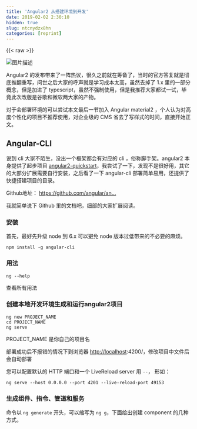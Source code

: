 ```yaml
---
title: 'Angular2 从搭建环境到开发' 
date: 2019-02-02 2:30:10
hidden: true
slug: ntcnydzx8hn
categories: [reprint]
---
```


{{< raw >}}

                    
<p><span class="img-wrap"><img data-src="/img/bVEg3q?w=3064&amp;h=728" src="https://static.alili.tech/img/bVEg3q?w=3064&amp;h=728" alt="图片描述" title="图片描述" style="cursor: pointer; display: inline;"></span></p>
<p>Angular2 的发布带来了一阵热议，很久之前就在筹备了，当时的官方答复就是彻底推翻重写，问世之后大家的呼声就是学习成本太高，虽然去掉了 1.x 里的一部分概念，但是加进了 typescript，虽然不强制使用，但是我推荐大家都试一试，毕竟此次改版是谷歌和微软两大家的产物。</p>
<p>对于会部署环境的可以尝试本文最后一节加入 Angular material2 ，个人认为对高度个性化的项目不推荐使用，对企业级的 CMS 省去了写样式的时间，直接开始正文。</p>
<h2 id="articleHeader0">Angular-CLI</h2>
<p>说到 cli 大家不陌生，没出一个框架都会有对应的 cli ，俗称脚手架。angular2 本身提供了起步项目 <a href="https://github.com/valor-software/angular2-quickstart" rel="nofollow noreferrer" target="_blank">angular2-quickstart</a>，我尝试了一下，发现不是很好用，其它的大部分扩展需要自行安装，之后看了一下 angular-cli 部署简单易用，还提供了快捷搭建项目的目录。</p>
<p>Github地址： <a href="https://github.com/angular/angular-cli" rel="nofollow noreferrer" target="_blank">https://github.com/angular/an...</a></p>
<p>我就简单说下 Github 里的文档吧，细部的大家扩展阅读。</p>
<h3 id="articleHeader1">安装</h3>
<p>首先，最好先升级 node 到 6.x 可以避免 node 版本过低带来的不必要的麻烦。</p>
<div class="widget-codetool" style="display:none;">
      <div class="widget-codetool--inner">
      <span class="selectCode code-tool" data-toggle="tooltip" data-placement="top" title="" data-original-title="全选"></span>
      <span type="button" class="copyCode code-tool" data-toggle="tooltip" data-placement="top" data-clipboard-text="npm install -g angular-cli" title="" data-original-title="复制"></span>
      <span type="button" class="saveToNote code-tool" data-toggle="tooltip" data-placement="top" title="" data-original-title="放进笔记"></span>
      </div>
      </div><pre class="bash hljs"><code class="bash" style="word-break: break-word; white-space: initial;">npm install -g angular-cli</code></pre>
<h3 id="articleHeader2">用法</h3>
<div class="widget-codetool" style="display:none;">
      <div class="widget-codetool--inner">
      <span class="selectCode code-tool" data-toggle="tooltip" data-placement="top" title="" data-original-title="全选"></span>
      <span type="button" class="copyCode code-tool" data-toggle="tooltip" data-placement="top" data-clipboard-text="ng --help" title="" data-original-title="复制"></span>
      <span type="button" class="saveToNote code-tool" data-toggle="tooltip" data-placement="top" title="" data-original-title="放进笔记"></span>
      </div>
      </div><pre class="bash hljs"><code class="bash" style="word-break: break-word; white-space: initial;">ng --help</code></pre>
<p>查看所有用法</p>
<h3 id="articleHeader3">创建本地开发环境生成和运行angular2项目</h3>
<div class="widget-codetool" style="display:none;">
      <div class="widget-codetool--inner">
      <span class="selectCode code-tool" data-toggle="tooltip" data-placement="top" title="" data-original-title="全选"></span>
      <span type="button" class="copyCode code-tool" data-toggle="tooltip" data-placement="top" data-clipboard-text="ng new PROJECT_NAME
cd PROJECT_NAME
ng serve" title="" data-original-title="复制"></span>
      <span type="button" class="saveToNote code-tool" data-toggle="tooltip" data-placement="top" title="" data-original-title="放进笔记"></span>
      </div>
      </div><pre class="bash hljs"><code class="bash">ng new PROJECT_NAME
<span class="hljs-built_in">cd</span> PROJECT_NAME
ng serve</code></pre>
<p>PROJECT_NAME 是你自己的项目名</p>
<p>部署成功后不报错的情况下到浏览器 <a href="http://localhost" rel="nofollow noreferrer" target="_blank">http://localhost</a>:4200/，修改项目中文件后会自动部署</p>
<p>您可以配置默认的 HTTP 端口和一个 LiveReload server 用 <code>--</code>， 形如：</p>
<div class="widget-codetool" style="display:none;">
      <div class="widget-codetool--inner">
      <span class="selectCode code-tool" data-toggle="tooltip" data-placement="top" title="" data-original-title="全选"></span>
      <span type="button" class="copyCode code-tool" data-toggle="tooltip" data-placement="top" data-clipboard-text="ng serve --host 0.0.0.0 --port 4201 --live-reload-port 49153" title="" data-original-title="复制"></span>
      <span type="button" class="saveToNote code-tool" data-toggle="tooltip" data-placement="top" title="" data-original-title="放进笔记"></span>
      </div>
      </div><pre class="bash hljs"><code class="bash" style="word-break: break-word; white-space: initial;">ng serve --host 0.0.0.0 --port 4201 --live-reload-port 49153</code></pre>
<h3 id="articleHeader4">生成组件、指令、管道和服务</h3>
<p>命令以 <code>ng generate</code> 开头，可以缩写为 <code>ng g</code>，下面给出创建 component 的几种方式。</p>
<div class="widget-codetool" style="display:none;">
      <div class="widget-codetool--inner">
      <span class="selectCode code-tool" data-toggle="tooltip" data-placement="top" title="" data-original-title="全选"></span>
      <span type="button" class="copyCode code-tool" data-toggle="tooltip" data-placement="top" data-clipboard-text="ng generate component my-new-component
ng g component my-new-component # using the alias

# components support relative path generation
# if in the directory src/app/feature/ and you run
ng g component new-cmp
# your component will be generated in src/app/feature/new-cmp
# but if you were to run
ng g component ../newer-cmp
# your component will be generated in src/app/newer-cmp" title="" data-original-title="复制"></span>
      <span type="button" class="saveToNote code-tool" data-toggle="tooltip" data-placement="top" title="" data-original-title="放进笔记"></span>
      </div>
      </div><pre class="bash hljs"><code class="bash">ng generate component my-new-component
ng g component my-new-component <span class="hljs-comment"># using the alias</span>

<span class="hljs-comment"># components support relative path generation</span>
<span class="hljs-comment"># if in the directory src/app/feature/ and you run</span>
ng g component new-cmp
<span class="hljs-comment"># your component will be generated in src/app/feature/new-cmp</span>
<span class="hljs-comment"># but if you were to run</span>
ng g component ../newer-cmp
<span class="hljs-comment"># your component will be generated in src/app/newer-cmp</span></code></pre>
<p>下表里是所有的命令：</p>
<table>
<thead><tr>
<th>Scaffold</th>
<th>Usage</th>
</tr></thead>
<tbody>
<tr>
<td>Component</td>
<td>ng g component my-new-component</td>
</tr>
<tr>
<td>Directive</td>
<td>ng g directive my-new-directive</td>
</tr>
<tr>
<td>Pipe</td>
<td>ng g pipe my-new-pipe</td>
</tr>
<tr>
<td>Service</td>
<td>ng g service my-new-service</td>
</tr>
<tr>
<td>Class</td>
<td>ng g class my-new-class</td>
</tr>
<tr>
<td>Interface</td>
<td>ng g interface my-new-interface</td>
</tr>
<tr>
<td>Enum</td>
<td>ng g enum my-new-enum</td>
</tr>
<tr>
<td>Module</td>
<td>ng g module my-module</td>
</tr>
</tbody>
</table>
<h3 id="articleHeader5">创建路由</h3>
<p>这里 cli 暂时禁用了创建路由，新的路由生成器即将到来，您可以在这里阅读新路由器的官方文档：<a href="https://angular.io/docs/ts/latest/guide/router.html" rel="nofollow noreferrer" target="_blank">https://angular.io/docs/ts/la...</a></p>
<h3 id="articleHeader6">建立一个 build</h3>
<div class="widget-codetool" style="display:none;">
      <div class="widget-codetool--inner">
      <span class="selectCode code-tool" data-toggle="tooltip" data-placement="top" title="" data-original-title="全选"></span>
      <span type="button" class="copyCode code-tool" data-toggle="tooltip" data-placement="top" data-clipboard-text="ng build" title="" data-original-title="复制"></span>
      <span type="button" class="saveToNote code-tool" data-toggle="tooltip" data-placement="top" title="" data-original-title="放进笔记"></span>
      </div>
      </div><pre class="hljs ebnf"><code style="word-break: break-word; white-space: initial;"><span class="hljs-attribute">ng build</span></code></pre>
<p>会生成到 <code>dist/</code> 目录下，其它关于测试，配置文件请大家去 Github 仔细阅读，这里只给最基本的搭建流程。</p>
<h2 id="articleHeader7">组件实战</h2>
<p>看到这你可能已经开始尝试了，创建项目的步骤相信大家参照上文可以轻松解决，这里我先尝试创建一个 component，命令如下。</p>
<div class="widget-codetool" style="display:none;">
      <div class="widget-codetool--inner">
      <span class="selectCode code-tool" data-toggle="tooltip" data-placement="top" title="" data-original-title="全选"></span>
      <span type="button" class="copyCode code-tool" data-toggle="tooltip" data-placement="top" data-clipboard-text="ng g component nav" title="" data-original-title="复制"></span>
      <span type="button" class="saveToNote code-tool" data-toggle="tooltip" data-placement="top" title="" data-original-title="放进笔记"></span>
      </div>
      </div><pre class="hljs ebnf"><code style="word-break: break-word; white-space: initial;"><span class="hljs-attribute">ng g component nav</span></code></pre>
<p>这里我创建了一个 nav 组件。执行成功后，后台会自动部署。我们看一下文件目录有什么改变</p>
<p><span class="img-wrap"><img data-src="/img/bVEg3r?w=1104&amp;h=884" src="https://static.alili.tech/img/bVEg3r?w=1104&amp;h=884" alt="图片描述" title="图片描述" style="cursor: pointer;"></span></p>
<p>多了一个叫做 nav 的文件夹，看一看文件目录</p>
<p><span class="img-wrap"><img data-src="/img/bVEg3s?w=1116&amp;h=452" src="https://static.alili.tech/img/bVEg3s?w=1116&amp;h=452" alt="图片描述" title="图片描述" style="cursor: pointer;"></span></p>
<p>我们发现与项目创建时自带的 app component 目录结构相同，内容也大同小异，大家可以尝试去创建一个自己的组件，组件的样式可以去对应的 css 文件中修改。</p>
<p>这时我的 <code>app.module.ts</code> 变成了如下</p>
<div class="widget-codetool" style="display:none;">
      <div class="widget-codetool--inner">
      <span class="selectCode code-tool" data-toggle="tooltip" data-placement="top" title="" data-original-title="全选"></span>
      <span type="button" class="copyCode code-tool" data-toggle="tooltip" data-placement="top" data-clipboard-text="import { BrowserModule } from '@angular/platform-browser';
import { NgModule } from '@angular/core';
import { FormsModule } from '@angular/forms';
import { HttpModule } from '@angular/http';

import { AppComponent } from './app.component';
import { NavComponent } from './nav/nav.component';

@NgModule({
  declarations: [
    AppComponent,
    NavComponent
  ],
  imports: [
    BrowserModule,
    FormsModule,
    HttpModule,
  ],
  providers: [],
  bootstrap: [AppComponent]
})
export class AppModule { }" title="" data-original-title="复制"></span>
      <span type="button" class="saveToNote code-tool" data-toggle="tooltip" data-placement="top" title="" data-original-title="放进笔记"></span>
      </div>
      </div><pre class="javascript hljs"><code class="js"><span class="hljs-keyword">import</span> { BrowserModule } <span class="hljs-keyword">from</span> <span class="hljs-string">'@angular/platform-browser'</span>;
<span class="hljs-keyword">import</span> { NgModule } <span class="hljs-keyword">from</span> <span class="hljs-string">'@angular/core'</span>;
<span class="hljs-keyword">import</span> { FormsModule } <span class="hljs-keyword">from</span> <span class="hljs-string">'@angular/forms'</span>;
<span class="hljs-keyword">import</span> { HttpModule } <span class="hljs-keyword">from</span> <span class="hljs-string">'@angular/http'</span>;

<span class="hljs-keyword">import</span> { AppComponent } <span class="hljs-keyword">from</span> <span class="hljs-string">'./app.component'</span>;
<span class="hljs-keyword">import</span> { NavComponent } <span class="hljs-keyword">from</span> <span class="hljs-string">'./nav/nav.component'</span>;

@NgModule({
  <span class="hljs-attr">declarations</span>: [
    AppComponent,
    NavComponent
  ],
  <span class="hljs-attr">imports</span>: [
    BrowserModule,
    FormsModule,
    HttpModule,
  ],
  <span class="hljs-attr">providers</span>: [],
  <span class="hljs-attr">bootstrap</span>: [AppComponent]
})
<span class="hljs-keyword">export</span> <span class="hljs-class"><span class="hljs-keyword">class</span> <span class="hljs-title">AppModule</span> </span>{ }</code></pre>
<p>这里不难看出全局自动引入了 nav.component 组件。我们现在关心的问题是组件之间的引用和数据传输，这里为了简单起见，只给引入的方法，而数据传输、路由机制这里不做解释大家自行官网。</p>
<p>下面说一下 app 内引入 nav 组件，只需要改变 <code>app.component.html</code> 如下。</p>
<div class="widget-codetool" style="display:none;">
      <div class="widget-codetool--inner">
      <span class="selectCode code-tool" data-toggle="tooltip" data-placement="top" title="" data-original-title="全选"></span>
      <span type="button" class="copyCode code-tool" data-toggle="tooltip" data-placement="top" data-clipboard-text="<h1 class=&quot;title&quot;>
  "{{"title"}}"
</h1>
<app-nav></app-nav>" title="" data-original-title="复制"></span>
      <span type="button" class="saveToNote code-tool" data-toggle="tooltip" data-placement="top" title="" data-original-title="放进笔记"></span>
      </div>
      </div><pre class="xml hljs"><code class="html"><span class="hljs-tag">&lt;<span class="hljs-name">h1</span> <span class="hljs-attr">class</span>=<span class="hljs-string">"title"</span>&gt;</span>
  "{{"title"}}"
<span class="hljs-tag">&lt;/<span class="hljs-name">h1</span>&gt;</span>
<span class="hljs-tag">&lt;<span class="hljs-name">app-nav</span>&gt;</span><span class="hljs-tag">&lt;/<span class="hljs-name">app-nav</span>&gt;</span></code></pre>
<p>这里的 class 在对应的 <code>app.component.css</code> 如下</p>
<div class="widget-codetool" style="display:none;">
      <div class="widget-codetool--inner">
      <span class="selectCode code-tool" data-toggle="tooltip" data-placement="top" title="" data-original-title="全选"></span>
      <span type="button" class="copyCode code-tool" data-toggle="tooltip" data-placement="top" data-clipboard-text=".title {
  font-size: 100px;
}" title="" data-original-title="复制"></span>
      <span type="button" class="saveToNote code-tool" data-toggle="tooltip" data-placement="top" title="" data-original-title="放进笔记"></span>
      </div>
      </div><pre class="css hljs"><code class="css"><span class="hljs-selector-class">.title</span> {
  <span class="hljs-attribute">font-size</span>: <span class="hljs-number">100px</span>;
}</code></pre>
<p>这时页面自动刷新字号变大 ，那么这里的 <code>app-nav</code> 标签从哪里得到的呢？</p>
<p>我们去 <code>nav.component.ts</code> 里看一眼</p>
<div class="widget-codetool" style="display:none;">
      <div class="widget-codetool--inner">
      <span class="selectCode code-tool" data-toggle="tooltip" data-placement="top" title="" data-original-title="全选"></span>
      <span type="button" class="copyCode code-tool" data-toggle="tooltip" data-placement="top" data-clipboard-text="import { Component, OnInit } from '@angular/core';

@Component({
  selector: 'app-nav',
  templateUrl: './nav.component.html',
  styleUrls: ['./nav.component.css']
})
export class NavComponent implements OnInit {

  constructor() { }

  ngOnInit() {
  }

}" title="" data-original-title="复制"></span>
      <span type="button" class="saveToNote code-tool" data-toggle="tooltip" data-placement="top" title="" data-original-title="放进笔记"></span>
      </div>
      </div><pre class="javascript hljs"><code class="js"><span class="hljs-keyword">import</span> { Component, OnInit } <span class="hljs-keyword">from</span> <span class="hljs-string">'@angular/core'</span>;

@Component({
  <span class="hljs-attr">selector</span>: <span class="hljs-string">'app-nav'</span>,
  <span class="hljs-attr">templateUrl</span>: <span class="hljs-string">'./nav.component.html'</span>,
  <span class="hljs-attr">styleUrls</span>: [<span class="hljs-string">'./nav.component.css'</span>]
})
<span class="hljs-keyword">export</span> <span class="hljs-class"><span class="hljs-keyword">class</span> <span class="hljs-title">NavComponent</span> <span class="hljs-title">implements</span> <span class="hljs-title">OnInit</span> </span>{

  <span class="hljs-keyword">constructor</span>() { }

  ngOnInit() {
  }

}</code></pre>
<p>这里的 <code>selector: 'app-nav'</code> 说明我们的选择器选择的是 <code>app-nav</code> 标签，同样的可以通过 <code>[app-nav]</code> 选择属性。</p>
<blockquote>注：这里 selector 类似 css 中的选择器，大家也可以根据 1.x 中的 directive 来理解这里的组件</blockquote>
<p>此时页面会呈现成这样</p>
<p><span class="img-wrap"><img data-src="/img/bVEg3t?w=2308&amp;h=1020" src="https://static.alili.tech/img/bVEg3t?w=2308&amp;h=1020" alt="图片描述" title="图片描述" style="cursor: pointer;"></span></p>
<p>好，到这里简单的组件引用已经实现。</p>
<h2 id="articleHeader8">引入 Angular material2</h2>
<p>文章开头已经阐述了引入 Angular material2 的优点，用过其它组件样式框架的都明白。</p>
<p>安装命令</p>
<div class="widget-codetool" style="display:none;">
      <div class="widget-codetool--inner">
      <span class="selectCode code-tool" data-toggle="tooltip" data-placement="top" title="" data-original-title="全选"></span>
      <span type="button" class="copyCode code-tool" data-toggle="tooltip" data-placement="top" data-clipboard-text="npm install --save @angular/material" title="" data-original-title="复制"></span>
      <span type="button" class="saveToNote code-tool" data-toggle="tooltip" data-placement="top" title="" data-original-title="放进笔记"></span>
      </div>
      </div><pre class="bash hljs"><code class="bash" style="word-break: break-word; white-space: initial;">npm install --save @angular/material</code></pre>
<p>在 <code>src/app/app.module.ts</code> 中引入框架</p>
<div class="widget-codetool" style="display:none;">
      <div class="widget-codetool--inner">
      <span class="selectCode code-tool" data-toggle="tooltip" data-placement="top" title="" data-original-title="全选"></span>
      <span type="button" class="copyCode code-tool" data-toggle="tooltip" data-placement="top" data-clipboard-text="import { MaterialModule } from '@angular/material';
// other imports
@NgModule({
  imports: [MaterialModule.forRoot()],
  ...
})
export class PizzaPartyAppModule { }" title="" data-original-title="复制"></span>
      <span type="button" class="saveToNote code-tool" data-toggle="tooltip" data-placement="top" title="" data-original-title="放进笔记"></span>
      </div>
      </div><pre class="javascript hljs"><code class="js"><span class="hljs-keyword">import</span> { MaterialModule } <span class="hljs-keyword">from</span> <span class="hljs-string">'@angular/material'</span>;
<span class="hljs-comment">// other imports</span>
@NgModule({
  <span class="hljs-attr">imports</span>: [MaterialModule.forRoot()],
  ...
})
<span class="hljs-keyword">export</span> <span class="hljs-class"><span class="hljs-keyword">class</span> <span class="hljs-title">PizzaPartyAppModule</span> </span>{ }</code></pre>
<p>引入核心和主体风格，较 Angular material 1.x 的改进在于可以选择不同的色系。具体看文档链接：<a href="https://github.com/angular/material2/blob/master/docs/theming.md" rel="nofollow noreferrer" target="_blank">https://github.com/angular/ma...</a></p>
<p>我们这里用的是 Angular CLI 这里又可以钻空子啦，添加下面一行到 <code>style.css</code>，注意是 <code>src</code> 目录下的文件</p>
<div class="widget-codetool" style="display:none;">
      <div class="widget-codetool--inner">
      <span class="selectCode code-tool" data-toggle="tooltip" data-placement="top" title="" data-original-title="全选"></span>
      <span type="button" class="copyCode code-tool" data-toggle="tooltip" data-placement="top" data-clipboard-text="@import '~@angular/material/core/theming/prebuilt/deeppurple-amber.css';" title="" data-original-title="复制"></span>
      <span type="button" class="saveToNote code-tool" data-toggle="tooltip" data-placement="top" title="" data-original-title="放进笔记"></span>
      </div>
      </div><pre class="css hljs"><code class="css" style="word-break: break-word; white-space: initial;">@<span class="hljs-keyword">import</span> <span class="hljs-string">'~@angular/material/core/theming/prebuilt/deeppurple-amber.css'</span>;</code></pre>
<p><code>deeppurple-amber</code> 主题颜色是可变的，具体看上文的文档链接。</p>
<p>到这里一直打开控制台（是个好习惯）的朋友会发现类似下面的报错。</p>
<div class="widget-codetool" style="display:none;">
      <div class="widget-codetool--inner">
      <span class="selectCode code-tool" data-toggle="tooltip" data-placement="top" title="" data-original-title="全选"></span>
      <span type="button" class="copyCode code-tool" data-toggle="tooltip" data-placement="top" data-clipboard-text="client:49 [default] J:\workspace\angular2\ts\epimss\node_modules\@angular2-material\slide-toggle\slide-toggle.d.ts:67:19
Cannot find name 'HammerInput'.

client:49 [default] J:\workspace\angular2\ts\epimss\node_modules\@angular2-material\core\gestures\MdGestureConfig.d.ts:4:39
Cannot find name 'HammerManager'." title="" data-original-title="复制"></span>
      <span type="button" class="saveToNote code-tool" data-toggle="tooltip" data-placement="top" title="" data-original-title="放进笔记"></span>
      </div>
      </div><pre class="javascript hljs"><code class="js">client:<span class="hljs-number">49</span> [<span class="hljs-keyword">default</span>] J:\workspace\angular2\ts\epimss\node_modules\@angular2-material\slide-toggle\slide-toggle.d.ts:<span class="hljs-number">67</span>:<span class="hljs-number">19</span>
Cannot find name <span class="hljs-string">'HammerInput'</span>.

client:<span class="hljs-number">49</span> [<span class="hljs-keyword">default</span>] J:\workspace\angular2\ts\epimss\node_modules\@angular2-material\core\gestures\MdGestureConfig.d.ts:<span class="hljs-number">4</span>:<span class="hljs-number">39</span>
Cannot find name <span class="hljs-string">'HammerManager'</span>.</code></pre>
<p>文档也给出了解释，因为框架中 <code>md-slide-toggle</code> 和 <code>md-slider</code> 两个组件依赖外部第三方组件 <a href="http://hammerjs.github.io/" rel="nofollow noreferrer" target="_blank">HammerJS</a> 需要额外的配置。</p>
<p>我们不急着用文档给的 npm 或引入 cdn 路径，因为亲测还是会报错，可能我引入方式有误，为了大家少走弯路直接给亲测有效的方法</p>
<p>我们先去命令行工具运行 <code>npm i --save-dev @types/hammerjs</code></p>
<p>然后编辑 <code>tsconfig.json</code> 文件将 hammerjs 添加到 types 下</p>
<div class="widget-codetool" style="display:none;">
      <div class="widget-codetool--inner">
      <span class="selectCode code-tool" data-toggle="tooltip" data-placement="top" title="" data-original-title="全选"></span>
      <span type="button" class="copyCode code-tool" data-toggle="tooltip" data-placement="top" data-clipboard-text="&quot;types&quot;: [
  &quot;jasmine&quot;, &quot;hammerjs&quot;
]" title="" data-original-title="复制"></span>
      <span type="button" class="saveToNote code-tool" data-toggle="tooltip" data-placement="top" title="" data-original-title="放进笔记"></span>
      </div>
      </div><pre class="javascript hljs"><code class="js"><span class="hljs-string">"types"</span>: [
  <span class="hljs-string">"jasmine"</span>, <span class="hljs-string">"hammerjs"</span>
]</code></pre>
<p>到这里发现页面自动刷新后报错消失了，如果需要字体图标可以在 <code>src/index.html</code> 中引入</p>
<div class="widget-codetool" style="display:none;">
      <div class="widget-codetool--inner">
      <span class="selectCode code-tool" data-toggle="tooltip" data-placement="top" title="" data-original-title="全选"></span>
      <span type="button" class="copyCode code-tool" data-toggle="tooltip" data-placement="top" data-clipboard-text="<link href=&quot;https://fonts.googleapis.com/icon?family=Material+Icons&quot; rel=&quot;stylesheet&quot;>" title="" data-original-title="复制"></span>
      <span type="button" class="saveToNote code-tool" data-toggle="tooltip" data-placement="top" title="" data-original-title="放进笔记"></span>
      </div>
      </div><pre class="xml hljs"><code class="html" style="word-break: break-word; white-space: initial;"><span class="hljs-tag">&lt;<span class="hljs-name">link</span> <span class="hljs-attr">href</span>=<span class="hljs-string">"https://fonts.googleapis.com/icon?family=Material+Icons"</span> <span class="hljs-attr">rel</span>=<span class="hljs-string">"stylesheet"</span>&gt;</span></code></pre>
<p>目前为止，整个 Angular material2 已经整装待发。全部语法看这里：<a href="https://github.com/angular/material2#feature-status" rel="nofollow noreferrer" target="_blank">https://github.com/angular/ma...</a></p>
<p>我们尝试着添加多个按钮组件测试一下，修改 <code>app.component.html</code> 文件，完整代码如下</p>
<div class="widget-codetool" style="display:none;">
      <div class="widget-codetool--inner">
      <span class="selectCode code-tool" data-toggle="tooltip" data-placement="top" title="" data-original-title="全选"></span>
      <span type="button" class="copyCode code-tool" data-toggle="tooltip" data-placement="top" data-clipboard-text="<h1 class=&quot;title&quot;>
  "{{"title"}}"
</h1>
<app-nav></app-nav>

<button md-button>FLAT</button>
<button md-raised-button>RAISED</button>
<button md-icon-button>
  <md-icon class=&quot;md-24&quot;>favorite</md-icon>
</button>
<button md-fab>
  <md-icon class=&quot;md-24&quot;>add</md-icon>
</button>
<button md-mini-fab>
  <md-icon class=&quot;md-24&quot;>add</md-icon>
</button>
<br/>
<br/>

<button md-raised-button color=&quot;primary&quot;>PRIMARY</button>
<button md-raised-button color=&quot;accent&quot;>ACCENT</button>
<button md-raised-button color=&quot;warn&quot;>WARN</button>
<br/>
<br/>

<button md-button disabled>OFF</button>
<button md-raised-button [disabled]=&quot;isDisabled&quot;>OFF</button>
<button md-mini-fab [disabled]=&quot;isDisabled&quot;><md-icon>check</md-icon></button>" title="" data-original-title="复制"></span>
      <span type="button" class="saveToNote code-tool" data-toggle="tooltip" data-placement="top" title="" data-original-title="放进笔记"></span>
      </div>
      </div><pre class="xml hljs"><code class="html"><span class="hljs-tag">&lt;<span class="hljs-name">h1</span> <span class="hljs-attr">class</span>=<span class="hljs-string">"title"</span>&gt;</span>
  "{{"title"}}"
<span class="hljs-tag">&lt;/<span class="hljs-name">h1</span>&gt;</span>
<span class="hljs-tag">&lt;<span class="hljs-name">app-nav</span>&gt;</span><span class="hljs-tag">&lt;/<span class="hljs-name">app-nav</span>&gt;</span>

<span class="hljs-tag">&lt;<span class="hljs-name">button</span> <span class="hljs-attr">md-button</span>&gt;</span>FLAT<span class="hljs-tag">&lt;/<span class="hljs-name">button</span>&gt;</span>
<span class="hljs-tag">&lt;<span class="hljs-name">button</span> <span class="hljs-attr">md-raised-button</span>&gt;</span>RAISED<span class="hljs-tag">&lt;/<span class="hljs-name">button</span>&gt;</span>
<span class="hljs-tag">&lt;<span class="hljs-name">button</span> <span class="hljs-attr">md-icon-button</span>&gt;</span>
  <span class="hljs-tag">&lt;<span class="hljs-name">md-icon</span> <span class="hljs-attr">class</span>=<span class="hljs-string">"md-24"</span>&gt;</span>favorite<span class="hljs-tag">&lt;/<span class="hljs-name">md-icon</span>&gt;</span>
<span class="hljs-tag">&lt;/<span class="hljs-name">button</span>&gt;</span>
<span class="hljs-tag">&lt;<span class="hljs-name">button</span> <span class="hljs-attr">md-fab</span>&gt;</span>
  <span class="hljs-tag">&lt;<span class="hljs-name">md-icon</span> <span class="hljs-attr">class</span>=<span class="hljs-string">"md-24"</span>&gt;</span>add<span class="hljs-tag">&lt;/<span class="hljs-name">md-icon</span>&gt;</span>
<span class="hljs-tag">&lt;/<span class="hljs-name">button</span>&gt;</span>
<span class="hljs-tag">&lt;<span class="hljs-name">button</span> <span class="hljs-attr">md-mini-fab</span>&gt;</span>
  <span class="hljs-tag">&lt;<span class="hljs-name">md-icon</span> <span class="hljs-attr">class</span>=<span class="hljs-string">"md-24"</span>&gt;</span>add<span class="hljs-tag">&lt;/<span class="hljs-name">md-icon</span>&gt;</span>
<span class="hljs-tag">&lt;/<span class="hljs-name">button</span>&gt;</span>
<span class="hljs-tag">&lt;<span class="hljs-name">br</span>/&gt;</span>
<span class="hljs-tag">&lt;<span class="hljs-name">br</span>/&gt;</span>

<span class="hljs-tag">&lt;<span class="hljs-name">button</span> <span class="hljs-attr">md-raised-button</span> <span class="hljs-attr">color</span>=<span class="hljs-string">"primary"</span>&gt;</span>PRIMARY<span class="hljs-tag">&lt;/<span class="hljs-name">button</span>&gt;</span>
<span class="hljs-tag">&lt;<span class="hljs-name">button</span> <span class="hljs-attr">md-raised-button</span> <span class="hljs-attr">color</span>=<span class="hljs-string">"accent"</span>&gt;</span>ACCENT<span class="hljs-tag">&lt;/<span class="hljs-name">button</span>&gt;</span>
<span class="hljs-tag">&lt;<span class="hljs-name">button</span> <span class="hljs-attr">md-raised-button</span> <span class="hljs-attr">color</span>=<span class="hljs-string">"warn"</span>&gt;</span>WARN<span class="hljs-tag">&lt;/<span class="hljs-name">button</span>&gt;</span>
<span class="hljs-tag">&lt;<span class="hljs-name">br</span>/&gt;</span>
<span class="hljs-tag">&lt;<span class="hljs-name">br</span>/&gt;</span>

<span class="hljs-tag">&lt;<span class="hljs-name">button</span> <span class="hljs-attr">md-button</span> <span class="hljs-attr">disabled</span>&gt;</span>OFF<span class="hljs-tag">&lt;/<span class="hljs-name">button</span>&gt;</span>
<span class="hljs-tag">&lt;<span class="hljs-name">button</span> <span class="hljs-attr">md-raised-button</span> [<span class="hljs-attr">disabled</span>]=<span class="hljs-string">"isDisabled"</span>&gt;</span>OFF<span class="hljs-tag">&lt;/<span class="hljs-name">button</span>&gt;</span>
<span class="hljs-tag">&lt;<span class="hljs-name">button</span> <span class="hljs-attr">md-mini-fab</span> [<span class="hljs-attr">disabled</span>]=<span class="hljs-string">"isDisabled"</span>&gt;</span><span class="hljs-tag">&lt;<span class="hljs-name">md-icon</span>&gt;</span>check<span class="hljs-tag">&lt;/<span class="hljs-name">md-icon</span>&gt;</span><span class="hljs-tag">&lt;/<span class="hljs-name">button</span>&gt;</span></code></pre>
<p>没问题这里手懒不写布局样式了，直接给 br 换行大家方便看些，待页面部署完成后我们会看到以下效果</p>
<p><span class="img-wrap"><img data-src="/img/bVEg3u?w=2296&amp;h=1860" src="https://static.alili.tech/img/bVEg3u?w=2296&amp;h=1860" alt="图片描述" title="图片描述" style="cursor: pointer;"></span></p>
<p>炫酷的组件，更多组件语法参考上面给的链接，到这里相信大家学习 angular2 的信心倍增，真对已有组件可以完成快速开发，下一步就是大家去 Angular2 官网看其它概念的时候啦，处理数据实现与后端对接。项目上线，大功告成。</p>
<h2 id="articleHeader9">总结</h2>
<p>orange 最近也是在学习新技术，更底层框架方面的知识还再学习，当今前端框架层出不穷，不要盲从，要根据公司需求和员工的工作经验选择框架，真说到性能方面哪个框架快的话，我虽然没测试过，但我确定 React、Vue、Angular2 几个之间相差无几，除非在实现的时候代码存在问题，因为这几个框架都经过了大型项目的考验。</p>
<blockquote>文章出自 orange 的 个人博客 <a href="http://orangexc.xyz/" rel="nofollow noreferrer" target="_blank">http://orangexc.xyz/</a>
</blockquote>

                
{{< /raw >}}

# 版权声明
本文资源来源互联网，仅供学习研究使用，版权归该资源的合法拥有者所有，

本文仅用于学习、研究和交流目的。转载请注明出处、完整链接以及原作者。

原作者若认为本站侵犯了您的版权，请联系我们，我们会立即删除！

## 原文标题
Angular2 从搭建环境到开发

## 原文链接
[https://segmentfault.com/a/1190000007176295](https://segmentfault.com/a/1190000007176295)

